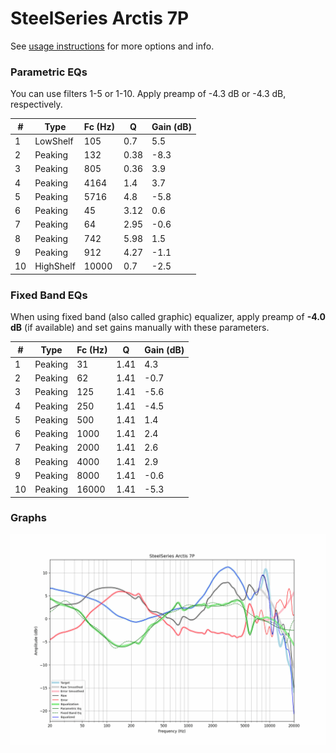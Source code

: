 # SteelSeries Arctis 7P
See [usage instructions](https://github.com/jaakkopasanen/AutoEq#usage) for more options and info.

### Parametric EQs
You can use filters 1-5 or 1-10. Apply preamp of -4.3 dB or -4.3 dB, respectively.

|   # | Type      |   Fc (Hz) |    Q |   Gain (dB) |
|-----|-----------|-----------|------|-------------|
|   1 | LowShelf  |       105 | 0.7  |         5.5 |
|   2 | Peaking   |       132 | 0.38 |        -8.3 |
|   3 | Peaking   |       805 | 0.36 |         3.9 |
|   4 | Peaking   |      4164 | 1.4  |         3.7 |
|   5 | Peaking   |      5716 | 4.8  |        -5.8 |
|   6 | Peaking   |        45 | 3.12 |         0.6 |
|   7 | Peaking   |        64 | 2.95 |        -0.6 |
|   8 | Peaking   |       742 | 5.98 |         1.5 |
|   9 | Peaking   |       912 | 4.27 |        -1.1 |
|  10 | HighShelf |     10000 | 0.7  |        -2.5 |

### Fixed Band EQs
When using fixed band (also called graphic) equalizer, apply preamp of **-4.0 dB** (if available) and set gains manually with these parameters.

|   # | Type    |   Fc (Hz) |    Q |   Gain (dB) |
|-----|---------|-----------|------|-------------|
|   1 | Peaking |        31 | 1.41 |         4.3 |
|   2 | Peaking |        62 | 1.41 |        -0.7 |
|   3 | Peaking |       125 | 1.41 |        -5.6 |
|   4 | Peaking |       250 | 1.41 |        -4.5 |
|   5 | Peaking |       500 | 1.41 |         1.4 |
|   6 | Peaking |      1000 | 1.41 |         2.4 |
|   7 | Peaking |      2000 | 1.41 |         2.6 |
|   8 | Peaking |      4000 | 1.41 |         2.9 |
|   9 | Peaking |      8000 | 1.41 |        -0.6 |
|  10 | Peaking |     16000 | 1.41 |        -5.3 |

### Graphs
![](./SteelSeries%20Arctis%207P.png)
